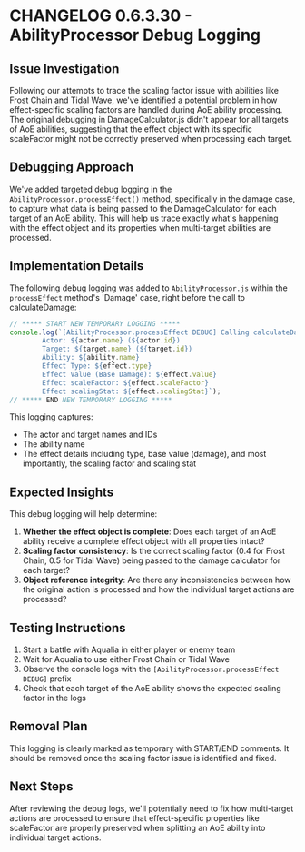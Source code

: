 # CHANGELOG 0.6.3.30 - AbilityProcessor Debug Logging

## Issue Investigation

Following our attempts to trace the scaling factor issue with abilities like Frost Chain and Tidal Wave, we've identified a potential problem in how effect-specific scaling factors are handled during AoE ability processing. The original debugging in DamageCalculator.js didn't appear for all targets of AoE abilities, suggesting that the effect object with its specific scaleFactor might not be correctly preserved when processing each target.

## Debugging Approach

We've added targeted debug logging in the `AbilityProcessor.processEffect()` method, specifically in the damage case, to capture what data is being passed to the DamageCalculator for each target of an AoE ability. This will help us trace exactly what's happening with the effect object and its properties when multi-target abilities are processed.

## Implementation Details

The following debug logging was added to `AbilityProcessor.js` within the `processEffect` method's 'Damage' case, right before the call to calculateDamage:

```javascript
// ***** START NEW TEMPORARY LOGGING *****
console.log(`[AbilityProcessor.processEffect DEBUG] Calling calculateDamage for:
        Actor: ${actor.name} (${actor.id})
        Target: ${target.name} (${target.id})
        Ability: ${ability.name}
        Effect Type: ${effect.type}
        Effect Value (Base Damage): ${effect.value}
        Effect scaleFactor: ${effect.scaleFactor}
        Effect scalingStat: ${effect.scalingStat}`);
// ***** END NEW TEMPORARY LOGGING *****
```

This logging captures:
- The actor and target names and IDs
- The ability name
- The effect details including type, base value (damage), and most importantly, the scaling factor and scaling stat

## Expected Insights

This debug logging will help determine:

1. **Whether the effect object is complete**: Does each target of an AoE ability receive a complete effect object with all properties intact?
2. **Scaling factor consistency**: Is the correct scaling factor (0.4 for Frost Chain, 0.5 for Tidal Wave) being passed to the damage calculator for each target?
3. **Object reference integrity**: Are there any inconsistencies between how the original action is processed and how the individual target actions are processed?

## Testing Instructions

1. Start a battle with Aqualia in either player or enemy team
2. Wait for Aqualia to use either Frost Chain or Tidal Wave
3. Observe the console logs with the `[AbilityProcessor.processEffect DEBUG]` prefix
4. Check that each target of the AoE ability shows the expected scaling factor in the logs

## Removal Plan

This logging is clearly marked as temporary with START/END comments. It should be removed once the scaling factor issue is identified and fixed.

## Next Steps

After reviewing the debug logs, we'll potentially need to fix how multi-target actions are processed to ensure that effect-specific properties like scaleFactor are properly preserved when splitting an AoE ability into individual target actions.
